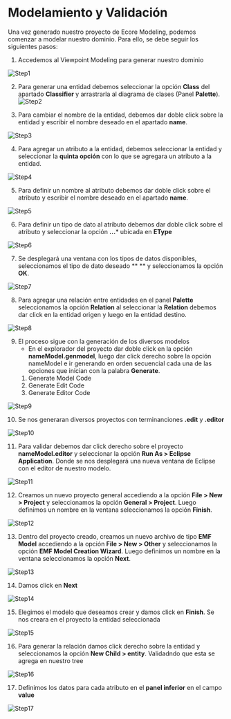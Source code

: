 # Modelamiento y Validación 

Una vez generado nuestro proyecto de Ecore Modeling, podemos comenzar a modelar nuestro dominio. Para ello, se debe seguir los siguientes pasos:

1.  Accedemos al Viewpoint Modeling para generar nuestro dominio
 
![Step1](./imagenes/modeling_step1.jpg)

2. Para generar una entidad debemos seleccionar la opción **Class** del apartado **Classifier** y arrastrarla al diagrama de clases (Panel **Palette**).
![Step2](./imagenes/modeling_step2.jpg)


3. Para cambiar el nombre de la entidad, debemos dar doble click sobre la entidad y escribir el nombre deseado en el apartado **name**.

![Step3](./imagenes/modeling_step3.jpg)

4. Para agregar un atributo a la entidad, debemos seleccionar la entidad y seleccionar la **quinta opción** con lo que se agregara un atributo a la entidad.

![Step4](./imagenes/modeling_step4.jpg)

5. Para definir un nombre al atributo debemos dar doble click sobre el atributo y escribir el nombre deseado en el apartado **name**.

![Step5](./imagenes/modeling_step5.jpg)

6. Para definir un tipo de dato al atributo debemos dar doble click sobre el atributo y seleccionar la opción **...*** ubicada en **EType**

![Step6](./imagenes/modeling_step5.jpg)

7. Se desplegará una ventana con los tipos de datos disponibles, seleccionamos el tipo de dato deseado ** ** y seleccionamos la opción **OK**.

![Step7](./imagenes/modeling_step6.jpg)

8. Para agregar una relación entre entidades en el panel **Palette** seleccionamos la opción **Relation** al seleccionar la **Relation** debemos dar click en la entidad origen y luego en la entidad destino.

![Step8](./imagenes/modeling_step7.jpg)

9. El proceso sigue con la generación de los diversos modelos 
   - En el explorador del proyecto dar doble click en la opción **nameModel.genmodel**, luego dar click derecho sobre la opción nameModel e ir generando en orden secuencial cada una de las opciones que inician con la palabra **Generate**. 
    1. Generate Model Code
    2. Generate Edit Code
    3. Generate Editor Code

![Step9](./imagenes/modeling_step8.jpg)

10. Se nos generaran diversos proyectos con terminanciones **.edit** y **.editor**

![Step10](./imagenes/modeling_step9.jpg)

11. Para validar debemos dar click derecho sobre el proyecto **nameModel.editor** y seleccionar la opción **Run As > Eclipse Application**. Donde se nos desplegará una nueva ventana de Eclipse con el editor de nuestro modelo.

![Step11](./imagenes/modeling_step10.jpg)

12. Creamos un nuevo proyecto general accediendo a la opción **File > New > Project** y seleccionamos la opción **General > Project**. Luego definimos un nombre en la ventana seleccionamos la opción **Finish**.

![Step12](./imagenes/modeling_step11.jpg)

13. Dentro del proyecto creado, creamos un nuevo archivo de tipo **EMF Model** accediendo a la opción **File > New > Other** y seleccionamos la opción **EMF Model Creation Wizard**. Luego definimos un nombre en la ventana seleccionamos la opción **Next**.

![Step13](./imagenes/modeling_step12.jpg)

14. Damos click en **Next**

![Step14](./imagenes/modeling_step13.jpg)

15. Elegimos el modelo que deseamos crear y damos click en **Finish**. Se nos creara en el proyecto la entidad seleccionada

![Step15](./imagenes/modeling_step14.jpg)

16. Para generar la relación damos click derecho sobre la entidad y seleccionamos la opción **New Child > entity**. Validadndo que esta se agrega en nuestro tree

![Step16](./imagenes/modeling_step15.jpg)

17. Definimos los datos para cada atributo en el **panel inferior** en el campo **value**

![Step17](./imagenes/modeling_step16.jpg)







